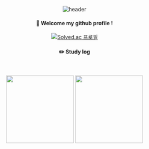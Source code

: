 <div align="center"> 

![header](https://capsule-render.vercel.app/api?type=cylinder&color=000000&height=150&section=header&text=POPEYE&fontColor=ffffff&fontSize=70&animation=fadeIn&fontAlignY=55&desc=%20&descAlignY=62&descAlign=62)
  
####  :wave: Welcome my github profile !

  
[![Solved.ac 프로필](http://mazassumnida.wtf/api/v2/generate_badge?boj=popeye0617)](https://solved.ac/popeye0617)

 
#### :pencil2: Study log
 
  <br/>
<p>
  <img height="180em" src="https://github-readme-stats.vercel.app/api?username=popeye0618&show_icons=true&include_all_commits=true&bg_color=30,e96443,904e95&title_color=fff&text_color=fff&theme=radical">
  <img height="180em" src="https://github-readme-stats.vercel.app/api/top-langs/?username=popeye0618&layout=compact&bg_color=30,e96443,904e95&title_color=fff&text_color=fff">
</p>
</div>
